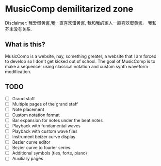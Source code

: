 # MusicComp demilitarized zone

Disclaimer:
我爱蛋黄酱,我一直喜欢蛋黄酱, 我和我的家人一直喜欢蛋黄酱。 我和芥末没有关系.

## What is this?

MusicComp is a website, nay, something greater, a website that I am forced to develop so I don't get kicked out of school.
The goal of MusicComp is to make a sequencer using classical notation and custom synth waveform modification.

## TODO

- [ ] Grand staff
- [ ] Multiple pages of the grand staff
- [ ] Note placement
- [ ] Custom notation format
- [ ] Bar expansion for notes under the beat notes
- [ ] Playback with fundamental waves
- [ ] Playback with custom wave files
- [ ] Instrument beizer curve display
- [ ] Bezier curve editor
- [ ] Bezier curve to fourier series
- [ ] Additional symbols (ties, forte, piano)
- [ ] Auxiliary pages
